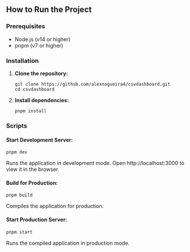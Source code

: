 ## How to Run the Project

### Prerequisites

- Node.js (v14 or higher)
- pnpm (v7 or higher)

### Installation

1. **Clone the repository:**

   ```
   git clone https://github.com/alexnogueira4/csvdashboard.git
   cd csvdashboard
   ```

2. **Install dependencies:**
   ```
   pnpm install
   ```

### Scripts

#### Start Development Server:

```
pnpm dev
```

Runs the application in development mode. Open http://localhost:3000 to view it in the browser.

#### Build for Production:

```
pnpm build
```

Compiles the application for production.

#### Start Production Server:

```
pnpm start
```

Runs the compiled application in production mode.

